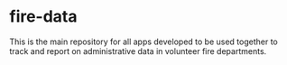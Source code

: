 # fire-data
This is the main repository for all apps developed to be used together to track and report on administrative data in volunteer fire departments.
